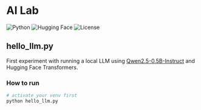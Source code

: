 # AI Lab

![Python](https://img.shields.io/badge/Python-3.11-blue.svg)
![Hugging Face](https://img.shields.io/badge/🤗-Transformers-yellow)
![License](https://img.shields.io/badge/License-MIT-green.svg)

## hello_llm.py

First experiment with running a local LLM using [Qwen2.5-0.5B-Instruct](https://huggingface.co/Qwen/Qwen2.5-0.5B-Instruct) and Hugging Face Transformers.

### How to run

```bash
# activate your venv first
python hello_llm.py
